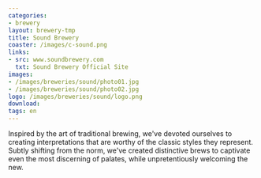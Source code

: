 ```yaml
---
categories: 
- brewery
layout: brewery-tmp
title: Sound Brewery
coaster: /images/c-sound.png
links: 
- src: www.soundbrewery.com
  txt: Sound Brewery Official Site
images: 
- /images/breweries/sound/photo01.jpg
- /images/breweries/sound/photo02.jpg
logo: /images/breweries/sound/logo.png
download:
tags: en
---
```


Inspired by the art of traditional brewing, we've devoted ourselves to creating interpretations that are worthy of the classic styles they represent. Subtly shifting from the norm, we've created distinctive brews to captivate even the most discerning of palates, while unpretentiously welcoming the new.
